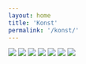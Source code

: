 ```yaml
---
layout: home
title: 'Konst'
permalink: '/konst/'
---
```


![]({{site.baseurl}}/images/spegelbild.jpg)
![]({{site.baseurl}}/images/barnfodsel.jpg)
![]({{site.baseurl}}/images/doden.jpg)
![]({{site.baseurl}}/images/korsduvahoj.jpg)
![]({{site.baseurl}}/images/ljus.jpg)
![]({{site.baseurl}}/images/nattvard.jpg)
![]({{site.baseurl}}/images/rengbageduvahand.jpg)
